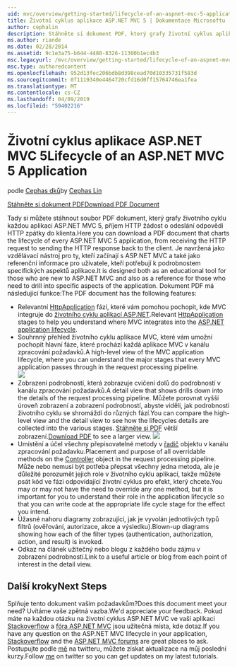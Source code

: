 ```yaml
---
uid: mvc/overview/getting-started/lifecycle-of-an-aspnet-mvc-5-application
title: Životní cyklus aplikace ASP.NET MVC 5 | Dokumentace Microsoftu
author: cephalin
description: Stáhněte si dokument PDF, který grafy životní cyklus aplikace ASP.NET MVC 5. Tento dokument životní cyklus poskytuje podrobný pohled MVC životního cyklu...
ms.author: riande
ms.date: 02/28/2014
ms.assetid: 9c1e3a75-b644-4480-8326-11300b1ec4b3
msc.legacyurl: /mvc/overview/getting-started/lifecycle-of-an-aspnet-mvc-5-application
msc.type: authoredcontent
ms.openlocfilehash: 952d13fec206bdb8d398cead70d10335731f583d
ms.sourcegitcommit: 0f1119340e4464720cfd16d0ff15764746ea1fea
ms.translationtype: MT
ms.contentlocale: cs-CZ
ms.lasthandoff: 04/09/2019
ms.locfileid: "59402216"
---
```

# <a name="lifecycle-of-an-aspnet-mvc-5-application"></a><span data-ttu-id="80fdf-104">Životní cyklus aplikace ASP.NET MVC 5</span><span class="sxs-lookup"><span data-stu-id="80fdf-104">Lifecycle of an ASP.NET MVC 5 Application</span></span>

<span data-ttu-id="80fdf-105">podle [Cephas dků](https://github.com/cephalin)</span><span class="sxs-lookup"><span data-stu-id="80fdf-105">by [Cephas Lin](https://github.com/cephalin)</span></span>

[<span data-ttu-id="80fdf-106">Stáhněte si dokument PDF</span><span class="sxs-lookup"><span data-stu-id="80fdf-106">Download PDF Document</span></span>](lifecycle-of-an-aspnet-mvc-5-application/_static/lifecycle-of-an-aspnet-mvc-5-application1.pdf)

<span data-ttu-id="80fdf-107">Tady si můžete stáhnout soubor PDF dokument, který grafy životního cyklu každou aplikaci ASP.NET MVC 5, příjem HTTP žádost o odeslání odpovědi HTTP zpátky do klienta.</span><span class="sxs-lookup"><span data-stu-id="80fdf-107">Here you can download a PDF document that charts the lifecycle of every ASP.NET MVC 5 application, from receiving the HTTP request to sending the HTTP response back to the client.</span></span> <span data-ttu-id="80fdf-108">Je navržená jako vzdělávací nástroj pro ty, kteří začínají s ASP.NET MVC a také jako referenční informace pro uživatele, kteří potřebují k podrobnostem specifických aspektů aplikace.</span><span class="sxs-lookup"><span data-stu-id="80fdf-108">It is designed both as an educational tool for those who are new to ASP.NET MVC and also as a reference for those who need to drill into specific aspects of the application.</span></span> <span data-ttu-id="80fdf-109">Dokument PDF má následující funkce:</span><span class="sxs-lookup"><span data-stu-id="80fdf-109">The PDF document has the following features:</span></span>

- <span data-ttu-id="80fdf-110">Relevantní [HttpApplication](https://msdn.microsoft.com/library/system.web.httpapplication.aspx) fází, které vám pomohou pochopit, kde MVC integruje do [životního cyklu aplikací ASP.NET](https://msdn.microsoft.com/library/bb470252.aspx).</span><span class="sxs-lookup"><span data-stu-id="80fdf-110">Relevant [HttpApplication](https://msdn.microsoft.com/library/system.web.httpapplication.aspx) stages to help you understand where MVC integrates into the [ASP.NET application lifecycle](https://msdn.microsoft.com/library/bb470252.aspx).</span></span>
- <span data-ttu-id="80fdf-111">Souhrnný přehled životního cyklu aplikace MVC, které vám umožní pochopit hlavní fáze, které prochází každá aplikace MVC v kanálu zpracování požadavků.</span><span class="sxs-lookup"><span data-stu-id="80fdf-111">A high-level view of the MVC application lifecycle, where you can understand the major stages that every MVC application passes through in the request processing pipeline.</span></span>  
    ![](lifecycle-of-an-aspnet-mvc-5-application/_static/image1.jpg)
- <span data-ttu-id="80fdf-112">Zobrazení podrobností, která zobrazuje cvičení dolů do podrobností v kanálu zpracování požadavků.</span><span class="sxs-lookup"><span data-stu-id="80fdf-112">A detail view that shows drills down into the details of the request processing pipeline.</span></span> <span data-ttu-id="80fdf-113">Můžete porovnat vyšší úroveň zobrazení a zobrazení podrobností, abyste viděli, jak podrobnosti životního cyklu se shromáždí do různých fází.</span><span class="sxs-lookup"><span data-stu-id="80fdf-113">You can compare the high-level view and the detail view to see how the lifecycles details are collected into the various stages.</span></span> <span data-ttu-id="80fdf-114">[Stáhněte si PDF](lifecycle-of-an-aspnet-mvc-5-application/_static/lifecycle-of-an-aspnet-mvc-5-application1.pdf) větší zobrazení.</span><span class="sxs-lookup"><span data-stu-id="80fdf-114">[Download PDF](lifecycle-of-an-aspnet-mvc-5-application/_static/lifecycle-of-an-aspnet-mvc-5-application1.pdf) to see a larger view.</span></span>
    ![](lifecycle-of-an-aspnet-mvc-5-application/_static/image2.jpg)
- <span data-ttu-id="80fdf-115">Umístění a účel všechny přepisovatelné metody v [řadič](https://msdn.microsoft.com/library/system.web.mvc.controller.aspx) objektu v kanálu zpracování požadavku.</span><span class="sxs-lookup"><span data-stu-id="80fdf-115">Placement and purpose of all overridable methods on the [Controller](https://msdn.microsoft.com/library/system.web.mvc.controller.aspx) object in the request processing pipeline.</span></span> <span data-ttu-id="80fdf-116">Může nebo nemusí být potřeba přepsat všechny jedna metoda, ale je důležité porozumět jejich role v životního cyklu aplikací, takže můžete psát kód ve fázi odpovídající životní cyklus pro efekt, který chcete.</span><span class="sxs-lookup"><span data-stu-id="80fdf-116">You may or may not have the need to override any one method, but it is important for you to understand their role in the application lifecycle so that you can write code at the appropriate life cycle stage for the effect you intend.</span></span>
- <span data-ttu-id="80fdf-117">Úžasné nahoru diagramy zobrazující, jak je vyvolán jednotlivých typů filtrů (ověřování, autorizace, akce a výsledku).</span><span class="sxs-lookup"><span data-stu-id="80fdf-117">Blown-up diagrams showing how each of the filter types (authentication, authorization, action, and result) is invoked.</span></span>
- <span data-ttu-id="80fdf-118">Odkaz na článek užitečný nebo blogu z každého bodu zájmu v zobrazení podrobností.</span><span class="sxs-lookup"><span data-stu-id="80fdf-118">Link to a useful article or blog from each point of interest in the detail view.</span></span>


## <a name="next-steps"></a><span data-ttu-id="80fdf-119">Další kroky</span><span class="sxs-lookup"><span data-stu-id="80fdf-119">Next Steps</span></span>

<span data-ttu-id="80fdf-120">Splňuje tento dokument vašim požadavkům?</span><span class="sxs-lookup"><span data-stu-id="80fdf-120">Does this document meet your need?</span></span> <span data-ttu-id="80fdf-121">Uvítáme vaše zpětná vazba.</span><span class="sxs-lookup"><span data-stu-id="80fdf-121">We'd appreciate your feedback.</span></span> <span data-ttu-id="80fdf-122">Pokud máte na každou otázku na životní cyklus ASP.NET MVC ve vaší aplikaci [Stackoverflow](http://stackoverflow.com/help) a [fóra ASP.NET MVC](https://forums.asp.net/1146.aspx) jsou užitečná místa, kde dotaz.</span><span class="sxs-lookup"><span data-stu-id="80fdf-122">If you have any question on the ASP.NET MVC lifecycle in your application, [Stackoverflow](http://stackoverflow.com/help) and the [ASP.NET MVC forums](https://forums.asp.net/1146.aspx) are great places to ask.</span></span> <span data-ttu-id="80fdf-123">Postupujte podle [mě](https://twitter.com/Cephas_MSFT) na twitteru, můžete získat aktualizace na můj poslední kurzy.</span><span class="sxs-lookup"><span data-stu-id="80fdf-123">Follow [me](https://twitter.com/Cephas_MSFT) on twitter so you can get updates on my latest tutorials.</span></span>

